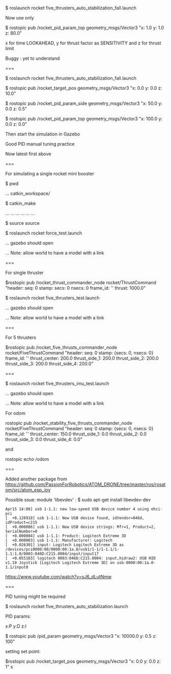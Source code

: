
$ roslaunch rocket five_thrusters_auto_stabilization_fall.launch

Now use only 

$ rostopic pub /rocket_pid_param_top geometry_msgs/Vector3 "x: 1.0
y: 1.0
z: 80.0"

x for time LOOKAHEAD, y for thrust factor as SENSITIVITY and z for thrust limit

Buggy : yet to understand

===


$ roslaunch rocket five_thrusters_auto_stabilization_fall.launch


$ rostopic pub /rocket_target_pos geometry_msgs/Vector3 "x: 0.0
y: 0.0
z: 10.0"


$ rostopic pub /rocket_pid_param_side geometry_msgs/Vector3 "x: 50.0
y: 0.0
z: 0.5" 


$ rostopic pub /rocket_pid_param_top geometry_msgs/Vector3 "x: 100.0
y: 0.0
z: 0.0"

Then start the simulation in Gazebo

Good PID manual tuning practice

Now latest first above

===

 For simulating a single rocket mini booster

$ pwd

... catkin_workspace/

$ catkin_make

... ...
... ...
... ...

$ source source

$ roslaunch rocket force_test.launch

... gazebo should open 

... Note: allow world to have a model with a link


===

For single thruster

$rostopic pub  /rocket_thrust_commander_node rocket/ThrustCommand "header:
  seq: 0
  stamp:
    secs: 0
    nsecs: 0
  frame_id: ''
thrust: 1000.0"


$ roslaunch rocket five_thrusters_test.launch 


... gazebo should open 

... Note: allow world to have a model with a link

===

For 5 thrusters 

$rostopic pub /rocket_five_thrusts_commander_node rocket/FiveThrustCommand "header:
  seq: 0
  stamp: {secs: 0, nsecs: 0}
  frame_id: ''
thrust_center: 200.0
thrust_side_1: 200.0
thrust_side_2: 200.0
thrust_side_3: 200.0
thrust_side_4: 200.0"

===

$ roslaunch rocket five_thrusters_imu_test.launch 

... gazebo should open 

... Note: allow world to have a model with a link


For odom

rostopic pub /rocket_stability_five_thrusts_commander_node rocket/FiveThrustCommand "header:
  seq: 0
  stamp: {secs: 0, nsecs: 0}
  frame_id: ''
thrust_center: 150.0
thrust_side_1: 0.0
thrust_side_2: 0.0
thrust_side_3: 0.0
thrust_side_4: 0.0" 

and 

rostopic echo /odom

===

Added another package from https://github.com/PassionForRobotics/ATOM_DRONE/tree/master/ros/rosatom/src/atom_esp_joy

Possible ssue: module 'libevdev' : $ sudo apt-get install libevdev-dev

```
Apr15 14:08] usb 1-1.1: new low-speed USB device number 4 using ehci-pci
[  +0.126918] usb 1-1.1: New USB device found, idVendor=046d, idProduct=c215
[  +0.000006] usb 1-1.1: New USB device strings: Mfr=1, Product=2, SerialNumber=0
[  +0.000004] usb 1-1.1: Product: Logitech Extreme 3D
[  +0.000003] usb 1-1.1: Manufacturer: Logitech
[  +0.026301] input: Logitech Logitech Extreme 3D as /devices/pci0000:00/0000:00:1a.0/usb1/1-1/1-1.1/1-1.1:1.0/0003:046D:C215.0004/input/input17
[  +0.055103] logitech 0003:046D:C215.0004: input,hidraw2: USB HID v1.10 Joystick [Logitech Logitech Extreme 3D] on usb-0000:00:1a.0-1.1/input0
```




https://www.youtube.com/watch?v=sJ6_dLutNmw

===

PID tuning might be required 

$ roslaunch rocket five_thrusters_auto_stabilization.launch 

PID params: 

x:P y:D z:I

$ rostopic pub /pid_param geometry_msgs/Vector3 "x: 10000.0
y: 0.5
z: 100" 

setting set point:

$rostopic pub /rocket_target_pos geometry_msgs/Vector3 "x: 0.0
y: 0.0
z: 1"
s
